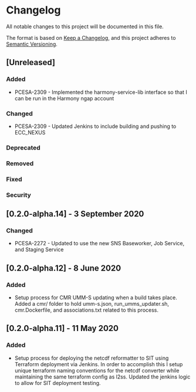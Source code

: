 # Changelog
All notable changes to this project will be documented in this file.

The format is based on [Keep a Changelog](https://keepachangelog.com/en/1.0.0/),
and this project adheres to [Semantic Versioning](https://semver.org/spec/v2.0.0.html).

## [Unreleased]

### Added
- PCESA-2309 - Implemented the harmony-service-lib interface so that I can be run in the Harmony ngap account
### Changed
- PCESA-2309 - Updated Jenkins to include building and pushing to ECC_NEXUS 
### Deprecated
### Removed
### Fixed
### Security

## [0.2.0-alpha.14] - 3 September 2020
### Changed 
- PCESA-2272 - Updated to use the new SNS Baseworker, Job Service, and Staging Service

## [0.2.0-alpha.12] - 8 June 2020
### Added
- Setup process for CMR UMM-S updating when a build takes place. Added a cmr/ folder to hold umm-s.json, run_umms_updater.sh, cmr.Dockerfile, and associations.txt related to this process.

## [0.2.0-alpha.11] - 11 May 2020
### Added
- Setup process for deploying the netcdf reformatter to SIT using Terraform deployment via Jenkins.  In order to accomplish this I setup unique terraform naming conventions for the netcdf converter while maintaining the same terraform config as l2ss.  Updated the jenkins logic to allow for SIT deployment testing. 
